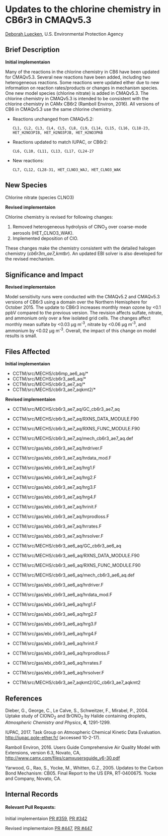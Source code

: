 # Updates to the chlorine chemistry in CB6r3 in CMAQv5.3

[Deborah Luecken](mailto:luecken.deborah@epa.gov), U.S. Environmental Protection Agency

## Brief Description

**Initial implementaion**

Many of the reactions in the chlorine chemistry in CB6 have been updated for CMAQv5.3. Several new reactions have been added, including two heterogeneous reactions. Some reactions were updated either due to new information on reaction rates/products or changes in mechanism species. One new model species (chlorine nitrate) is added in CMAQv5.3. The chlorine chemistry in CMAQv5.3 is intended to be consistent with the chlorine chemistry in CAMx CB6r2 (Ramboll Environ, 2016). All versions of CB6 in CMAQv5.3 use the same chlorine chemistry.

* Reactions unchanged from CMAQv5.2:

      CL1, CL2, CL3, CL4, CL5, CL8, CL9, CL14, CL15, CL16, CL18-23, HET_H2NO3PIB, HET_H2NO3PJB, HET_H2NO3PKB 

* Reactions updated to match IUPAC, or CB6r2:

      CL6, CL10, CL11, CL13, CL17, CL24-27

* New reactions:

      CL7, CL12, CL28-31, HET_CLNO3_WAJ, HET_CLNO3_WAK 
 

## New Species
Chlorine nitrate (species CLNO3)

**Revised implementaion**

Chlorine chemistry is revised for following changes:
1. Removed heterogeneous hydrolysis of ClNO<sub>3</sub> over coarse-mode aerosols (HET_CLNO3_WAK).
2. Implemented deposition of ClO.

These changes make the chemistry consistent with the detailed halogen chemistry (*cb6r3m_ae7_kmtbr*). An updated EBI solver is also developed for the revised mechanism.  

## Significance and Impact

**Revised implementaion**

Model sensitivity runs were conducted with the CMAQv5.2 and CMAQv5.3 versions of CB6r3 using a domain over the Northern Hemisphere for October 2015. The update to CB6r3 increases monthly mean ozone by <0.1 ppbV compared to the previous version. The revision affects sulfate, nitrate, and ammonium only over a few isolated grid cells. The changes affect monthly mean sulfate by <0.03&nbsp;&#956;g&nbsp;m<sup>&#8209;3</sup>, nitrate by <0.06&nbsp;&#956;g&nbsp;m<sup>&#8209;3</sup>, and ammonium by <0.02&nbsp;&#956;g&nbsp;m<sup>&#8209;3</sup>. Overall, the impact of this change on model results is small.

## Files Affected

**Initial implementaion**
* CCTM/src/MECHS/cb6mp_ae6_aq/*
* CCTM/src/MECHS/cb6r3_ae6_aq/*
* CCTM/src/MECHS/cb6r3_ae7_aq/*
* CCTM/src/MECHS/cb6r3_ae7_aqkmt2/*

**Revised implementaion**

* CCTM/src/MECHS/cb6r3_ae7_aq/GC_cb6r3_ae7_aq
* CCTM/src/MECHS/cb6r3_ae7_aq/RXNS_DATA_MODULE.F90
* CCTM/src/MECHS/cb6r3_ae7_aq/RXNS_FUNC_MODULE.F90
* CCTM/src/MECHS/cb6r3_ae7_aq/mech_cb6r3_ae7_aq.def

* CCTM/src/gas/ebi_cb6r3_ae7_aq/hrdriver.F
* CCTM/src/gas/ebi_cb6r3_ae7_aq/hrdata_mod.F
* CCTM/src/gas/ebi_cb6r3_ae7_aq/hrg1.F
* CCTM/src/gas/ebi_cb6r3_ae7_aq/hrg2.F
* CCTM/src/gas/ebi_cb6r3_ae7_aq/hrg3.F
* CCTM/src/gas/ebi_cb6r3_ae7_aq/hrg4.F
* CCTM/src/gas/ebi_cb6r3_ae7_aq/hrinit.F
* CCTM/src/gas/ebi_cb6r3_ae7_aq/hrprodloss.F
* CCTM/src/gas/ebi_cb6r3_ae7_aq/hrrates.F
* CCTM/src/gas/ebi_cb6r3_ae7_aq/hrsolver.F

* CCTM/src/MECHS/cb6r3_ae6_aq/GC_cb6r3_ae6_aq
* CCTM/src/MECHS/cb6r3_ae6_aq/RXNS_DATA_MODULE.F90
* CCTM/src/MECHS/cb6r3_ae6_aq/RXNS_FUNC_MODULE.F90
* CCTM/src/MECHS/cb6r3_ae6_aq/mech_cb6r3_ae6_aq.def
* CCTM/src/gas/ebi_cb6r3_ae6_aq/hrdriver.F
* CCTM/src/gas/ebi_cb6r3_ae6_aq/hrdata_mod.F
* CCTM/src/gas/ebi_cb6r3_ae6_aq/hrg1.F
* CCTM/src/gas/ebi_cb6r3_ae6_aq/hrg2.F
* CCTM/src/gas/ebi_cb6r3_ae6_aq/hrg3.F
* CCTM/src/gas/ebi_cb6r3_ae6_aq/hrg4.F
* CCTM/src/gas/ebi_cb6r3_ae6_aq/hrinit.F
* CCTM/src/gas/ebi_cb6r3_ae6_aq/hrprodloss.F
* CCTM/src/gas/ebi_cb6r3_ae6_aq/hrrates.F
* CCTM/src/gas/ebi_cb6r3_ae6_aq/hrsolver.F

* CCTM/src/MECHS/cb6r3_ae7_aqkmt2/GC_cb6r3_ae7_aqkmt2

## References

Dieber, G., George, C., Le Calve, S., Schweitzer, F., Mirabel, P., 2004.  Uptake study of ClONO<sub>2</sub> and BrONO<sub>2</sub> by Halide containing droplets, _Atmospheric Chemistry and Physics_, **4**, 1291-1299. 

IUPAC, 2017. Task Group on Atmospheric Chemical Kinetic Data Evaluation.  http://iupac.pole-ether.fr/ (accessed 10-2-17).

Ramboll Environ, 2016.  Users Guide Comprehensive Air Quality Model with Extensions, version 6.3, Novato, CA, http://www.camx.com/files/camxusersguide_v6-30.pdf

Yarwood, G., Rao, S., Yocke, M., Whitten, G.Z., 2005. Updates to the Carbon Bond Mechanism: CB05.  Final Report to the US EPA, RT-0400675. Yocke and Company, Novato, CA.

## Internal Records
#### Relevant Pull Requests:

Initial implementaion
[PR #359](https://github.com/USEPA/CMAQ_Dev/pull/359), [PR #342](https://github.com/USEPA/CMAQ_Dev/pull/342)

Revised implementaion
[PR #447](https://github.com/USEPA/CMAQ_Dev/pull/447), [PR #447](https://github.com/USEPA/CMAQ_Dev/pull/447)



